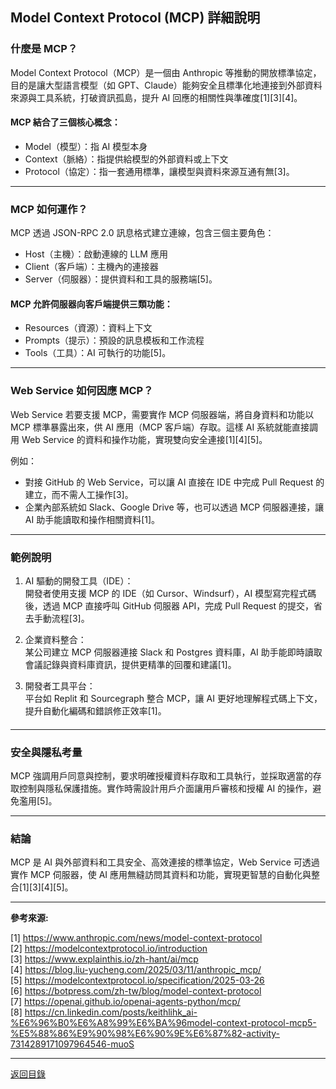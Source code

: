 ## Model Context Protocol (MCP) 詳細說明

### 什麼是 MCP？

Model Context Protocol（MCP）是一個由 Anthropic 等推動的開放標準協定，目的是讓大型語言模型（如 GPT、Claude）能夠安全且標準化地連接到外部資料來源與工具系統，打破資訊孤島，提升 AI 回應的相關性與準確度[1][3][4]。

#### MCP 結合了三個核心概念：

- Model（模型）：指 AI 模型本身
- Context（脈絡）：指提供給模型的外部資料或上下文
- Protocol（協定）：指一套通用標準，讓模型與資料來源互通有無[3]。

---

### MCP 如何運作？

MCP 透過 JSON-RPC 2.0 訊息格式建立連線，包含三個主要角色：

- Host（主機）：啟動連線的 LLM 應用
- Client（客戶端）：主機內的連接器
- Server（伺服器）：提供資料和工具的服務端[5]。

#### MCP 允許伺服器向客戶端提供三類功能：

- Resources（資源）：資料上下文
- Prompts（提示）：預設的訊息模板和工作流程
- Tools（工具）：AI 可執行的功能[5]。

---

### Web Service 如何因應 MCP？

Web Service 若要支援 MCP，需要實作 MCP 伺服器端，將自身資料和功能以 MCP 標準暴露出來，供 AI 應用（MCP 客戶端）存取。這樣 AI 系統就能直接調用 Web Service 的資料和操作功能，實現雙向安全連接[1][4][5]。

例如：

- 對接 GitHub 的 Web Service，可以讓 AI 直接在 IDE 中完成 Pull Request 的建立，而不需人工操作[3]。
- 企業內部系統如 Slack、Google Drive 等，也可以透過 MCP 伺服器連接，讓 AI 助手能讀取和操作相關資料[1]。

---

### 範例說明

1. AI 驅動的開發工具（IDE）：  
   開發者使用支援 MCP 的 IDE（如 Cursor、Windsurf），AI 模型寫完程式碼後，透過 MCP 直接呼叫 GitHub 伺服器 API，完成 Pull Request 的提交，省去手動流程[3]。

2. 企業資料整合：  
   某公司建立 MCP 伺服器連接 Slack 和 Postgres 資料庫，AI 助手能即時讀取會議記錄與資料庫資訊，提供更精準的回覆和建議[1]。

3. 開發者工具平台：  
   平台如 Replit 和 Sourcegraph 整合 MCP，讓 AI 更好地理解程式碼上下文，提升自動化編碼和錯誤修正效率[1]。

####

---

### 安全與隱私考量

MCP 強調用戶同意與控制，要求明確授權資料存取和工具執行，並採取適當的存取控制與隱私保護措施。實作時需設計用戶介面讓用戶審核和授權 AI 的操作，避免濫用[5]。

---

### 結論

MCP 是 AI 與外部資料和工具安全、高效連接的標準協定，Web Service 可透過實作 MCP 伺服器，使 AI 應用無縫訪問其資料和功能，實現更智慧的自動化與整合[1][3][4][5]。

---

**參考來源:**

[1] https://www.anthropic.com/news/model-context-protocol \
[2] https://modelcontextprotocol.io/introduction \
[3] https://www.explainthis.io/zh-hant/ai/mcp \
[4] https://blog.liu-yucheng.com/2025/03/11/anthropic_mcp/ \
[5] https://modelcontextprotocol.io/specification/2025-03-26 \
[6] https://botpress.com/zh-tw/blog/model-context-protocol \
[7] https://openai.github.io/openai-agents-python/mcp/ \
[8] https://cn.linkedin.com/posts/keithlihk_ai-%E6%96%B0%E6%A8%99%E6%BA%96model-context-protocol-mcp5-%E5%88%86%E9%90%98%E6%90%9E%E6%87%82-activity-7314289171097964546-muoS

---

[返回目錄](./../README.md)
